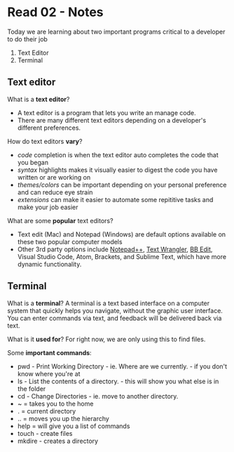 # Read 02 - Notes

Today we are learning about two important programs critical to a developer to do their job
1. Text Editor
1. Terminal

## Text editor

What is a **text editor**?
- A text editor is a program that lets you write an manage code.
- There are many different text editors depending on a developer's different preferences.

How do text editors **vary**? 
- *code* completion is when the text editor auto completes the code that you began
- *syntax* highlights makes it visually easier to digest the code you have written or are working on
- *themes/colors* can be important depending on your personal preference and can reduce eye strain
- *extensions* can make it easier to automate some repititive tasks and make your job easier

What are some **popular** text editors?
- Text edit (Mac) and Notepad (Windows) are default options available on these two popular computer models
- Other 3rd party options include [Notepad++](https://notepad-plus-plus.org/), [Text Wrangler](https://apps.apple.com/us/app/textwrangler/id404010395?mt=12), [BB Edit](https://www.barebones.com/products/bbedit/), Visual Studio Code, Atom, Brackets, and Sublime Text, which have more dynamic functionality.

## Terminal

What is a **terminal**?
A terminal is a text based interface on a computer system that quickly helps you navigate, without the graphic user interface. You can enter commands via text, and feedback will be delivered back via text. 

What is it **used for**?
For right now, we are only using this to find files.

Some **important commands**:
- pwd - Print Working Directory - ie. Where are we currently. - if you don't know where you're at
- ls - List the contents of a directory. - this will show you what else is in the folder
- cd - Change Directories - ie. move to another directory.
- ~ = takes you to the home
- . = current directory
- .. = moves you up the hierarchy
- help = will give you a list of commands
- touch - create files
- mkdire - creates a directory
